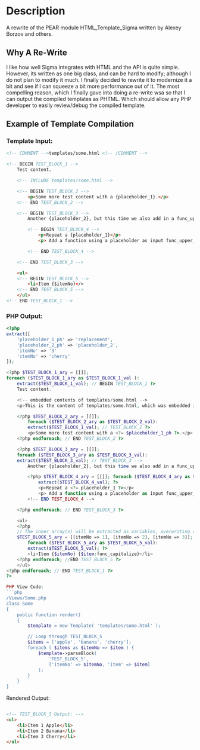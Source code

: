# Description
A rewrite of the PEAR module HTML_Template_Sigma written by Alexey Borzov and others.

## Why A Re-Write
I like how well Sigma integrates with HTML and the API is quite simple. However, its written as one big class, and can
be hard to modify; although I do not plan to modify it much. I finally decided to rewrite it to modernize it a bit and
see if I can squeeze a bit more performance out of it. The most compelling reason, which I finally gave into doing a
re-write wsa so that I can output the compiled templates as PHTML. Which should allow any PHP developer to easily
review/debug the compiled template.

## Example of Template Compilation

### Template Input:
```html
<!-- COMMENT -->templates/some.html <!-- /COMMENT -->

<!-- BEGIN TEST_BLOCK_1 -->
	Test content.

	<!-- INCLUDE templates/some.html -->

	<!-- BEGIN TEST_BLOCK_2 -->
		<p>Some more test content with a {placeholder_1}.</p>
	<!-- END TEST_BLOCK_2 -->

	<!-- BEGIN TEST_BLOCK_3 -->
		Another {placeholder_2}, but this time we also add in a func_upper_case('function')

		<!-- BEGIN TEST_BLOCK_4 -->
			<p>Repeat a {placeholder_1}</p>
			<p> Add a function using a placeholder as input func_upper_case({placeholder_2})

		<!-- END TEST_BLOCK_4 -->

	<!-- END TEST_BLOCK_3 -->

	<ul>
	<!-- BEGIN TEST_BLOCK_5 -->
		<li>Item {$itemNo}</>
	<!-- END TEST_BLOCK_5 -->
	</ul>
<!-- END TEST_BLOCK_1 -->
```

### PHP Output:
```php
<?php
extract([
	'placeholder_1_ph' => 'replacement',
	'placeholder_2_ph' => 'placeholder_2',
	'itemNo' => '3'
	'itemNo' => 'cherry'
]);

<?php $TEST_BLOCK_1_ary = [[]];
foreach ($TEST_BLOCK_1_ary as $TEST_BLOCK_1_val ):
	extract($TEST_BLOCK_1_val); // BEGIN TEST_BLOCK_1 ?>
	Test content.

	<!-- embedded contents of templates/some.html -->
	<p>This is the content of templates/some.html, which was embedded in this template.</p>

	<?php $TEST_BLOCK_2_ary = [[]];
		foreach ($TEST_BLOCK_2_ary as $TEST_BLOCK_2_val):
		extract($TEST_BLOCK_1_val); // TEST_BLOCK_2 ?>
		<p>Some more test content with a <?= $placeholder_1_ph ?>.</p>
	<?php endforeach; // END TEST_BLOCK_2 ?>

	<?php $TEST_BLOCK_3_ary = [[]];
	foreach ($TEST_BLOCK_3_ary as $TEST_BLOCK_3_val):
	extract($TEST_BLOCK_3_val); // TEST_BLOCK_3 -->
		Another {placeholder_2}, but this time we also add in a func_upper_case('function')

		<?php $TEST_BLOCK_4_ary = [[]]; foreach ($TEST_BLOCK_4_ary as $TEST_BLOCK_4_val):
		 	extract($TEST_BLOCK_4_val); ?>
			<p>Repeat a <?= placeholder_1 ?></p>
			<p> Add a function using a placeholder as input func_upper_case(<?= $placeholder_2_ph ?>)
		<!-- END TEST_BLOCK_4 -->

	<?php endforeach; // END TEST_BLOCK_3 ?>

	<ul>
	<?php
	// The inner array(s) will be extracted as variables, overwriting any variables already defined globally.
	$TEST_BLOCK_5_ary = [[itemNo => 1], [itemNo => 2], [itemNo => 3]];
		foreach ($TEST_BLOCK_5_ary as $TEST_BLOCK_5_val):
		extract($TEST_BLOCK_5_val); ?>
		<li>Item {$itemNo} {$item:func_capitalize}</li>
	<?php endforeach; //END TEST_BLOCK_5 ?>
	</ul>
<?php endforeach; // END TEST_BLOCK_1 ?>
?>

PHP View Code:
```php
/Views/Some.php
class Some
{
	public function render()
	{
		$template = new Template( 'templates/some.html' );

		// Loop through TEST_BLOCK_5
		$items = ['apple', 'banana', 'cherry'];
		foreach ( $items as $itemNo => $item ) {
			$template->parseBlock(
				'TEST_BLOCK_5',
				['itemNo' => $itemNo, 'item' => $item]
			);
		}
	}
}
```

Rendered Output:
```html

<!-- TEST_BLOCK_5 Output: -->
<ul>
	<li>Item 1 Apple</li>
	<li>Item 2 Banana</li>
	<li>Item 3 Cherry</li>
</ul>
```